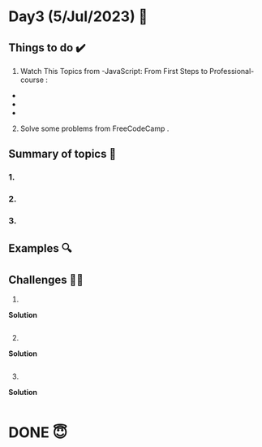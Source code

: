 #  Day3 (5/Jul/2023) 🚀

## Things to do ✔️

1. Watch This Topics from -JavaScript: From First Steps to Professional- course :
  -  
  - 
  - 
2. Solve some problems from FreeCodeCamp .
  

## Summary of topics 📝

### 1. 

### 2. 

### 3. 

## Examples 🔍

## Challenges 💪🏽

1.

**Solution**

```
```

2.

**Solution**

```
```

3.

**Solution**

```
```

# DONE 😇
